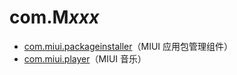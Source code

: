 # com.M*xxx*

- [com.miui.packageinstaller](./com.miui.packageinstaller/readme.md)（MIUI 应用包管理组件）
- [com.miui.player](./com.miui.player/readme.md)（MIUI 音乐）